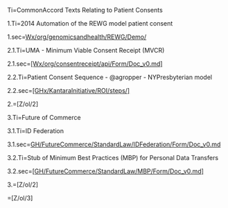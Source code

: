 Ti=CommonAccord Texts Relating to Patient Consents

1.Ti=2014 Automation of the REWG model patient consent

1.sec=<a href="index.php?action=list&file=Wx/org/genomicsandhealth/REWG/Demo/">Wx/org/genomicsandhealth/REWG/Demo/</a>

2.1.Ti=UMA - Minimum Viable Consent Receipt (MVCR) 

2.1.sec=<a href="index.php?action=source&file=Wx/org/consentreceipt/api/Form/Doc_v0.md">[Wx/org/consentreceipt/api/Form/Doc_v0.md]</a>

2.2.Ti=Patient Consent Sequence - @agropper - NYPresbyterian model

2.2.sec=<a href="index.php?action=list&file=GHx/KantaraInitiative/ROI/steps/">[GHx/KantaraInitiative/ROI/steps/]</a>

2.=[Z/ol/2]


3.Ti=Future of Commerce

3.1.Ti=ID Federation

3.1.sec=<a href="index.php?action=source&file=GH/FutureCommerce/StandardLaw/IDFederation/Form/Doc_v0.md">GH/FutureCommerce/StandardLaw/IDFederation/Form/Doc_v0.md</a>

3.2.Ti=Stub of Minimum Best Practices (MBP) for Personal Data Transfers

3.2.sec=<a href="index.php?action=source&file=GH/FutureCommerce/StandardLaw/MBP/Form/Doc_v0.md">[GH/FutureCommerce/StandardLaw/MBP/Form/Doc_v0.md]</a>

3.=[Z/ol/2]



=[Z/ol/3]